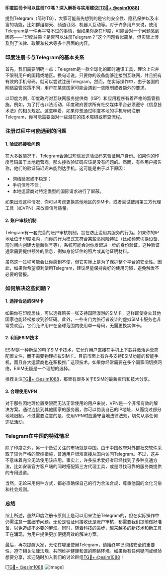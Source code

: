 **印度註冊卡可以註冊TG嗎？深入解析与实用建议[[TG💪+ @esim1088](https://t.me/s/esim1088)]**

提到Telegram（简称TG），大家可能首先想到的是它的安全性、隐私保护以及丰富的功能，比如群组聊天、频道订阅、机器人互动等。对于许多用户来说，使用Telegram是一件再平常不过的事情，但如果你身在印度，可能会对一个问题感到困惑——“印度註冊卡是否可以注册Telegram？”这个问题看似简单，但实际上涉及到了法律、政策和技术等多个层面的内容。

### 印度注册卡与Telegram的基本关系

首先，我们需要明确一点：Telegram是一款全球化的即时通讯工具，理论上它并不限制用户的国籍或地区。换句话说，只要你的设备能够连接到互联网，并且拥有有效的手机号码，就可以尝试注册Telegram。然而，在实际操作中，由于各国的网络监管政策不同，用户在某些国家可能会遇到一些限制或者额外的要求。

以印度为例，印度政府对互联网服务提供商（ISP）和应用程序有着严格的监管措施。例如，为了打击非法活动，印度政府要求所有社交媒体平台必须遵守《信息技术法》的相关规定。这意味着，如果你想通过印度本地的手机号码注册Telegram，你可能需要面对一些潜在的技术障碍或审查流程。

### 注册过程中可能遇到的问题

#### 1. **验证码接收问题**
   在大多数情况下，Telegram会通过短信发送验证码来验证用户身份。如果你的印度号码属于本地运营商，那么接收验证码应该是没有问题的。然而，有些用户报告称，他们的验证码迟迟未能到达手机，这可能是由于以下原因：
   - 网络延迟或不稳定；
   - 手机信号不佳；
   - 本地运营商对特定类型的国际请求进行了屏蔽。

   如果出现这种情况，你可以考虑更换其他地区的SIM卡，或者尝试使用第三方代理工具（如VPN）来改善信号质量。

#### 2. **账户审核机制**
   Telegram有一套完善的账户审核机制，旨在防止滥用其服务的行为。如果你的IP地址位于印度境内，而你的行为模式又符合某些高风险特征（比如频繁切换设备、短时间内创建大量新账号等），系统可能会对你发起进一步的身份验证。这种验证通常需要提供额外的信息，例如身份证件的照片或其他证明材料。

   虽然这一过程可能会让你感到不便，但它实际上是为了保护整个平台的安全性。因此，如果你希望顺利使用Telegram，建议尽量保持良好的使用习惯，避免触发不必要的警报。

### 如何解决这些问题？

#### 1. **选择合适的SIM卡**
   如果你在印度居住，可以选择购买一张支持国际漫游的SIM卡，这样即使身处其他国家也能轻松接收到验证码。此外，一些专门为旅行者设计的虚拟SIM卡服务也非常受欢迎，它们允许用户在全球范围内使用单一号码，无需更换实体卡。

#### 2. **利用ESIM技术**
   ESIM是一种新型的电子SIM卡技术，它允许用户直接在手机上下载并激活运营商配置文件，而不需要物理插拔SIM卡。目前市面上有许多支持ESIM功能的智能手机，而且各大运营商也在积极推广这项技术。如果你经常需要在多个国家间切换网络，ESIM无疑是一个理想的选择。

   推荐关注[TG💪+ @esim1088](https://t.me/s/esim1088)，那里有很多关于ESIM的最新资讯和技术分享。

#### 3. **合理使用VPN**
   对于那些因地理位置受限而无法正常使用的用户来说，VPN是一个非常有效的解决方案。通过连接到其他国家的服务器，你可以伪装自己的IP地址，从而绕过部分地域限制。不过需要注意的是，使用VPN时应遵守当地法律法规，切勿从事任何违法活动。

### Telegram在中国的特殊情况

除了印度之外，另一个备受关注的市场就是中国。由于中国政府对外部社交软件采取了较为严格的管控措施，普通用户很难直接从国内访问Telegram。不过，这并不意味着完全无法使用该应用。事实上，许多技术爱好者已经找到了多种变通方法，比如安装官方客户端的同时搭配第三方代理工具，或是寻找可靠的服务商提供的专用通道。

当然，无论采用何种方式，都必须确保自己的行为合法合规，尊重他国的文化习俗和社会规则。

### 总结

综上所述，虽然印度注册卡原则上是可以用来注册Telegram的，但在实际操作中仍需注意一些细节问题。无论是验证码接收还是账户审核，都需要我们提前做好准备，以免造成不必要的麻烦。同时，随着科技的进步，越来越多的新技术和新工具正在涌现，为用户提供更加便捷高效的解决方案。

最后，再次提醒大家，无论在哪里使用Telegram，请始终牢记网络安全的重要性，遵守相关法律法规，共同维护健康和谐的网络环境。如果你有任何疑问或经验想要分享，欢迎随时加入我们的讨论群组[TG💪+ @esim1088](https://t.me/s/esim1088)！

[[TG💪+ @esim1088](https://t.me/s/esim1088) ![Image](https://i.postimg.cc/4NQfJmqS/Snipaste-2025-05-13-00-14-12.png)]